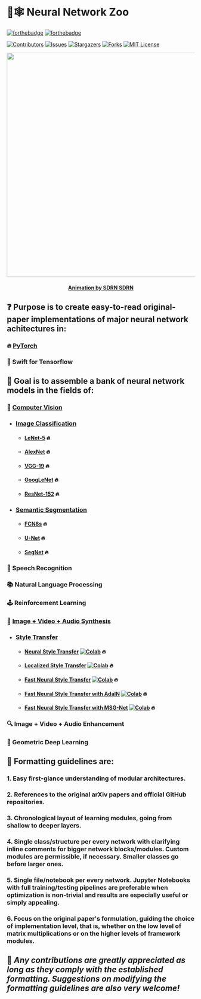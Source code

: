 # :brain::spider_web: **Neural Network Zoo**

[![forthebadge](https://forthebadge.com/images/badges/open-source.svg)](http://forthebadge.com)
[![forthebadge](https://forthebadge.com/images/badges/built-with-love.svg)](http://forthebadge.com)

[![Contributors][contributors-shield]][contributors-url]
[![Issues][issues-shield]][issues-url]
[![Stargazers][stars-shield]][stars-url]
[![Forks][forks-shield]][forks-url]
[![MIT License][license-shield]][license-url]

<p align="center">
    <img src="https://media.giphy.com/media/3mlcG0HYlpXntrzbUZ/giphy.gif" width=600 height=600>
</p>

<h4 align="center"> 
    <p><a href="https://www.behance.net/sdrnsdrn/">Animation by SDRN SDRN</a></p>
</h4>

## :question: Purpose is to create easy-to-read original-paper implementations of major neural network achitectures in:

### :fire: [PyTorch](https://github.com/geotrush/Neural-Network-Zoo/tree/main/PyTorch)

### :ocean: Swift for Tensorflow

## :dart: Goal is to assemble a bank of neural network models in the fields of:

### :eyes: [Computer Vision](https://github.com/geotrush/Neural-Network-Zoo/blob/main/PyTorch/Computer-Vision)

- ### [Image Classification](https://github.com/geotrush/Neural-Network-Model-Zoo/blob/main/PyTorch/Computer-Vision/Image-Classification)

  - #### [LeNet-5](https://github.com/geotrush/Neural-Network-Zoo/blob/main/PyTorch/Computer-Vision/Image-Classification/LeNet-5.py) :fire:
  - #### [AlexNet](https://github.com/geotrush/Neural-Network-Model-Zoo/blob/main/PyTorch/Computer-Vision/Image-Classification/AlexNet.py) :fire:
  - #### [VGG-19](https://github.com/geotrush/Neural-Network-Model-Zoo/blob/main/PyTorch/Computer-Vision/Image-Classification/VGG-19.py) :fire:
  - #### [GoogLeNet](https://github.com/geotrush/Neural-Network-Zoo/blob/main/PyTorch/Computer-Vision/Image-Classification/GoogLeNet.py) :fire:
  - #### [ResNet-152](https://github.com/geotrush/Neural-Network-Zoo/blob/main/PyTorch/Computer-Vision/Image-Classification/ResNet-152.py) :fire:

- ### [Semantic Segmentation](https://github.com/geotrush/Neural-Network-Model-Zoo/tree/main/PyTorch/Computer-Vision/Semantic-Segmentation)

  - #### [FCN8s](https://github.com/geotrush/Neural-Network-Zoo/blob/main/PyTorch/Computer-Vision/Semantic-Segmentation/FCN8s.py) :fire:
  - #### [U-Net](https://github.com/geotrush/Neural-Network-Model-Zoo/blob/main/PyTorch/Computer-Vision/Semantic-Segmentation/U-Net.py) :fire:
  - #### [SegNet](https://github.com/geotrush/Neural-Network-Model-Zoo/blob/main/PyTorch/Computer-Vision/Semantic-Segmentation/SegNet.py) :fire:

### :speech_balloon: Speech Recognition

### :books: Natural Language Processing

### :joystick: Reinforcement Learning

### :art: [Image + Video + Audio Synthesis](https://github.com/geotrush/Neural-Network-Zoo/blob/main/PyTorch/Image%2BVideo%2BAudio-Synthesis)

- ### [Style Transfer](https://github.com/geotrush/Neural-Network-Zoo/blob/main/PyTorch/Image%2BVideo%2BAudio-Synthesis/Style-Transfer)

  - #### [Neural Style Transfer](https://github.com/geotrush/Neural-Network-Zoo/blob/main/PyTorch/Image%2BVideo%2BAudio-Synthesis/Style-Transfer/Neural%20Style%20Transfer.ipynb) [![Colab](https://camo.githubusercontent.com/52feade06f2fecbf006889a904d221e6a730c194/68747470733a2f2f636f6c61622e72657365617263682e676f6f676c652e636f6d2f6173736574732f636f6c61622d62616467652e737667)](https://colab.research.google.com/github/geotrush/Neural-Network-Zoo/blob/main/PyTorch/Image%2BVideo%2BAudio-Synthesis/Style-Transfer/Neural%20Style%20Transfer.ipynb) :fire:
  - #### [Localized Style Transfer](https://github.com/geotrush/Neural-Network-Zoo/blob/main/PyTorch/Image%2BVideo%2BAudio-Synthesis/Style-Transfer/Localized%20Style%20Transfer.ipynb) [![Colab](https://camo.githubusercontent.com/52feade06f2fecbf006889a904d221e6a730c194/68747470733a2f2f636f6c61622e72657365617263682e676f6f676c652e636f6d2f6173736574732f636f6c61622d62616467652e737667)](https://colab.research.google.com/github/geotrush/Neural-Network-Zoo/blob/main/PyTorch/Image%2BVideo%2BAudio-Synthesis/Style-Transfer/Localized%20Style%20Transfer.ipynb) :fire:
  - #### [Fast Neural Style Transfer](https://github.com/geotrush/Neural-Network-Zoo/blob/main/PyTorch/Image%2BVideo%2BAudio-Synthesis/Style-Transfer/Fast%20Neural%20Style%20Transfer.ipynb) [![Colab](https://camo.githubusercontent.com/52feade06f2fecbf006889a904d221e6a730c194/68747470733a2f2f636f6c61622e72657365617263682e676f6f676c652e636f6d2f6173736574732f636f6c61622d62616467652e737667)](https://colab.research.google.com/github/geotrush/Neural-Network-Zoo/blob/main/PyTorch/Image%2BVideo%2BAudio-Synthesis/Style-Transfer/Fast%20Neural%20Style%20Transfer.ipynb) :fire:
  - #### [Fast Neural Style Transfer with AdaIN](https://github.com/geotrush/Neural-Network-Zoo/blob/main/PyTorch/Image%2BVideo%2BAudio-Synthesis/Style-Transfer/Fast%20Neural%20Style%20Transfer%20with%20AdaIN.ipynb) [![Colab](https://camo.githubusercontent.com/52feade06f2fecbf006889a904d221e6a730c194/68747470733a2f2f636f6c61622e72657365617263682e676f6f676c652e636f6d2f6173736574732f636f6c61622d62616467652e737667)](https://colab.research.google.com/github/geotrush/Neural-Network-Zoo/blob/main/PyTorch/Image%2BVideo%2BAudio-Synthesis/Style-Transfer/Fast%20Neural%20Style%20Transfer%20with%20AdaIN.ipynb) :fire:
  - #### [Fast Neural Style Transfer with MSG-Net](https://github.com/geotrush/Neural-Network-Zoo/blob/main/PyTorch/Image%2BVideo%2BAudio-Synthesis/Style-Transfer/Fast%20Neural%20Style%20Transfer%20with%20MSG-Net.ipynb) [![Colab](https://camo.githubusercontent.com/52feade06f2fecbf006889a904d221e6a730c194/68747470733a2f2f636f6c61622e72657365617263682e676f6f676c652e636f6d2f6173736574732f636f6c61622d62616467652e737667)](https://colab.research.google.com/github/geotrush/Neural-Network-Zoo/blob/main/PyTorch/Image%2BVideo%2BAudio-Synthesis/Style-Transfer/Fast%20Neural%20Style%20Transfer%20with%20MSG-Net.ipynb) :fire:

### :mag: Image + Video + Audio Enhancement

### :dna: Geometric Deep Learning

## :triangular_ruler: Formatting guidelines are:

### 1. Easy first-glance understanding of modular architectures.
### 2. References to the original arXiv papers and official GitHub repositories.
### 3. Chronological layout of learning modules, going from shallow to deeper layers.
### 4. Single class/structure per every network with clarifying inline comments for bigger network blocks/modules. Custom modules are permissible, if necessary. Smaller classes go before larger ones.
### 5. Single file/notebook per every network. Jupyter Notebooks with full training/testing pipelines are preferable when optimization is non-trivial and results are especially useful or simply appealing.
### 6. Focus on the original paper's formulation, guiding the choice of implementation level, that is, whether on the low level of matrix multiplications or on the higher levels of framework modules.

## :hugs: *Any contributions are greatly appreciated as long as they comply with the established formatting. Suggestions on modifying the formatting guidelines are also very welcome!*


<!-- MARKDOWN LINKS -->
[contributors-shield]: https://img.shields.io/github/contributors/geotrush/Neural-Network-Zoo.svg?style=for-the-badge
[contributors-url]: https://github.com/geotrush/Neural-Network-Zoo/graphs/contributors
[forks-shield]: https://img.shields.io/github/forks/geotrush/Neural-Network-Zoo.svg?style=for-the-badge
[forks-url]: https://github.com/geotrush/Neural-Network-Zoo/network/members
[stars-shield]: https://img.shields.io/github/stars/geotrush/Neural-Network-Zoo.svg?style=for-the-badge
[stars-url]: https://github.com/geotrush/Neural-Network-Zoo/stargazers
[issues-shield]: https://img.shields.io/github/issues/geotrush/Neural-Network-Zoo.svg?style=for-the-badge
[issues-url]: https://github.com/geotrush/Neural-Network-Zoo/issues
[license-shield]: https://img.shields.io/github/license/geotrush/Neural-Network-Zoo.svg?style=for-the-badge
[license-url]: https://github.com/geotrush/Neural-Network-Zoo/blob/main/LICENSE.md
